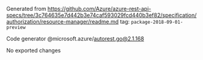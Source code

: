 Generated from https://github.com/Azure/azure-rest-api-specs/tree/3c764635e7d442b3e74caf593029fcd440b3ef82/specification/authorization/resource-manager/readme.md tag: `package-2018-09-01-preview`

Code generator @microsoft.azure/autorest.go@2.1.168

No exported changes